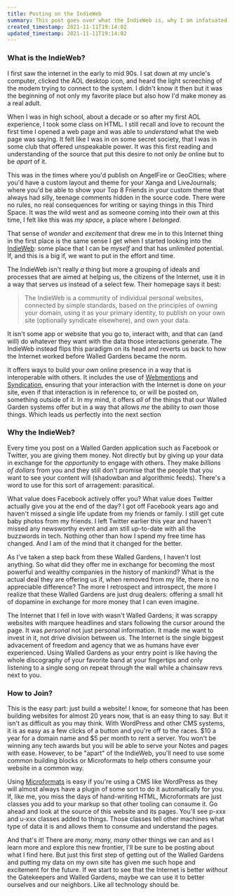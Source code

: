 ```yaml
---
title: Posting on the IndieWeb
summary: This post goes over what the IndieWeb is, why I am infatuated with it, and how you can join us.
created_timestamp: 2021-11-11T19:14:02
updated_timestamp: 2021-11-11T19:14:02
---
```


<section>
  <h3>What is the IndieWeb?</h3>
  <p>
    I first saw the internet in the early to mid 90s. I sat down at my uncle's computer, clicked the AOL
    desktop icon, and heard the light screeching of the modem trying to connect to the system. I didn't know
    it then but it was the beginning of not only my favorite place but also how I'd make money as a real adult.
  </p>

  <p>
    When I was in high school, about a decade or so after my first AOL experience, I took some class on HTML.
    I still recall and love to recount the first time I opened a web page and was able to <em>understand</em>
    what the web page was saying. It felt like I was in on some secret society, that I was in some club that
    offered unspeakable power. It was this first reading and understanding of the source that put this desire
    to not only <i>be</i> online but to be <em>apart</em> of it.
  </p>

  <p>
    This was in the times where you'd publish on AngelFire or GeoCities; where you'd have a custom layout and theme
    for your Xanga and LiveJournals; where you'd be able to show your Top 8 Friends in your custom theme that
    always had silly, teenage comments hidden in the source code. There were no rules, no real consequences for
    writing or saying things in this Third Space. It was the wild west and as someone coming into their own at
    this time, I felt like this was <i>my space</i>, a place where I <i>belonged</i>.
  </p>

  <p>
    That sense of <i>wonder</i> and <i>excitement</i> that drew me in to this Internet thing in the first place 
    is the same sense I get when I started looking into the <a href="https://indieweb.org/" target="_blank">IndieWeb</a>: some
    place that I can be <em>myself</em> and that has <em>unlimited</em> potential. If, and this is a big if,
    we want to put in the effort and time.
  </p>

  <p>
    The IndieWeb isn't really <i>a</i> thing but more a grouping of ideals and processes that are aimed at helping
    us, the citizens of the Internet, use it in a way that serves <em>us</em> instead of a select few. Their homepage
    says it best:
  </p>

  <blockquote>
    The IndieWeb is a community of individual personal websites, connected by simple standards, based on the principles
    of owning your domain, using it as your primary identity, to publish on your own site (optionally syndicate elsewhere),
    and own your data.
  </blockquote>

  <p>
    It isn't some app or website that you go to, interact with, and that can (and will) do whatever they want with the data
    those interactions generate. The IndieWeb instead flips this paradigm on its head and reverts us back to how the Internet
    worked before Walled Gardens became the norm. 
  </p>

  <p>
    It offers ways to build your <i>own</i> online presence in a way that is interoperable with others. It includes the use of
    <a href="https://webmention.net/" target="_blank">Webmentions</a> and <a href="https://indieweb.org/POSSE" target="_blank">Syndication</a>,
    ensuring that your interaction with the Internet is done on <i>your</i> site, even if that interaction is in reference to, or will be posted on,
    something outside of it. In my mind, it offers <i>all</i> of the things that our Walled Garden systems offer but in a way that allows <em>me</em>
    the ability to <em>own</em> those things. Which leads us perfectly into the next section
  </p>
</section>

<section>
  <h3>Why the IndieWeb?</h3>
</section>
<p>
  Every time you post on a Walled Garden application such as Facebook or Twitter, you are giving them money. Not directly but by giving up your data
  in exchange for the <i>opportunity</i> to engage with others. They make <em>billions of dollars</em> from you and they still don't promise that the
  people that you want to see your content will (shadowban and algorithmic feeds). There's a word to use for this sort of arragement: parasitical. 
</p>

<p>
  What value does Facebook actively offer you? What value does Twitter actually give you at the end of the day? I got off Facebook years ago and haven't
  missed a single life update from my friends or family. I still get cute baby photos from my friends. I left Twitter earlier this year and haven't missed
  any newsworthy event and am still up-to-date with all the buzzwords in tech. Nothing other than how I spend my free time has changed. And I am of the mind
  that it changed for the better.
</p>

<p>
  As I've taken a step back from these Walled Gardens, I haven't lost anything. So what did they offer me in exchange for becoming the most powerful and
  wealthy companies in the history of mankind? What is the actual deal they are offering us if, when removed from my life, there is no appreciable difference?
  The more I retrospect and introspect, the more I realize that these Walled Gardens are just drug dealers: offering a small hit of dopamine in exchange for
  more money that I can even imagine. 
</p>

<p>
  The Internet that I fell in love with wasn't Walled Gardens; it was scrappy websites with marquee headlines and stars following
  the cursor around the page. It was <i>personal</i> not just personal information. It made me want to invest in it, not drive division between us. The
  Internet is the single biggest advacement of freedom and agency that we as humans have ever experienced. Using Walled Gardens as your entry point is like
  having the whole discography of your favorite band at your fingertips and only listening to a single song on repeat through the wall while a chainsaw revs
  next to you.
</p>

<section>
  <h3>How to Join?</h3>
  <p>
    This is the easy part: just build a website! I know, for someone that has been building websites for almost 20 years now, that is an easy thing to say.
    But it isn't as difficult as you may think. With WordPress and other CMS systems, it is as easy as a few clicks of a button and you're off to the races.
    $10 a year for a domain name and $5 per month to rent a server. You won't be winning any tech awards but you will be able to serve your Notes and pages
    with ease. However, to be "apart" of the IndieWeb, you'll need to use some common building blocks or Microformats to help others consume your website in
    a common way.
  </p>

  <p>
    Using <a href="http://microformats.org/" target="_blank">Microformats</a> is easy if you're using a CMS like WordPress as they will almost always have a
    plugin of some sort to do it automatically for you. If, like me, you miss the days of hand-writing HTML, Microformats are just classes you add to your
    markup so that other tooling can consume it. Go ahead and look at the source of this website and its pages. You'll see <span class="code">p-xxx</span>
    and <span class="code">u-xxx</span> classes added to things. Those classes tell other machines what type of data it is and allows them to consume and
    understand the pages.
  </p>

  <p>
    And that's it! There are <em>many, many, many</em> other things we can and as I learn more and explore this new frontier, I'll be sure to be posting about
    what I find here. But just this first step of getting out of the Walled Gardens and putting my data on my own site has given me such hope and excitement
    for the future. If we start to see that the Internet is better <i>without</i> the Gatekeepers and Walled Gardens, maybe we can use it to better ourselves
    and our neighbors. Like all technology should be.
  </p>
</section>